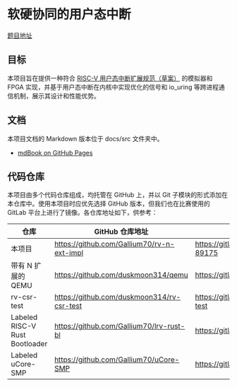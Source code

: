 # 软硬协同的用户态中断

[题目地址](https://github.com/oscomp/proj6-RV64N-on-NutShell)

## 目标

本项目旨在提供一种符合 [RISC-V 用户态中断扩展规范（草案）](https://five-embeddev.com/riscv-isa-manual/latest/n.html) 的模拟器和 FPGA 实现，并基于用户态中断在内核中实现优化的信号和 io_uring 等跨进程通信机制，展示其设计和性能优势。

## 文档

本项目文档的 Markdown 版本位于 docs/src 文件夹中。

- [mdBook on GitHub Pages](https://gallium70.github.io/rv-n-ext-impl/)

## 代码仓库

本项目由多个代码仓库组成，均托管在 GitHub 上，并以 Git 子模块的形式添加在本仓库中。使用本项目时应优先选择 GitHub 版本，但我们也在比赛使用的 GitLab 平台上进行了镜像。各仓库地址如下，供参考：

| 仓库                           | GitHub 仓库地址                            | GitLab 镜像仓库地址                                   |
| ------------------------------ | ------------------------------------------ | ----------------------------------------------------- |
| 本项目                         | https://github.com/Gallium70/rv-n-ext-impl | https://gitlab.eduxiji.net/carbon/project325618-89175 |
| 带有 N 扩展的 QEMU             | https://github.com/duskmoon314/qemu        | https://gitlab.eduxiji.net/duskmoon314/qemu           |
| rv-csr-test                    | https://github.com/duskmoon314/rv-csr-test | https://gitlab.eduxiji.net/duskmoon314/rv-csr-test    |
| Labeled RISC-V Rust Bootloader | https://github.com/Gallium70/lrv-rust-bl   | https://gitlab.eduxiji.net/carbon/lrv-rust-bl         |
| Labeled uCore-SMP              | https://github.com/Gallium70/uCore-SMP     | https://gitlab.eduxiji.net/carbon/uCore-SMP           |

